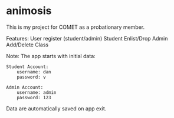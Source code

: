 # animosis
This is my project for COMET as a probationary member.

Features:
  User register (student/admin)
  Student Enlist/Drop
  Admin Add/Delete Class
 
Note:
  The app starts with initial data:
  
    Student Account:
        username: dan
        password: v
        
    Admin Account:
        username: admin
        password: 123
        
  Data are automatically saved on app exit.
